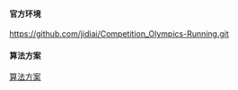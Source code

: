 #### 官方环境

https://github.com/jidiai/Competition_Olympics-Running.git

#### 算法方案

[算法方案](./assets/Solution.pptx)
